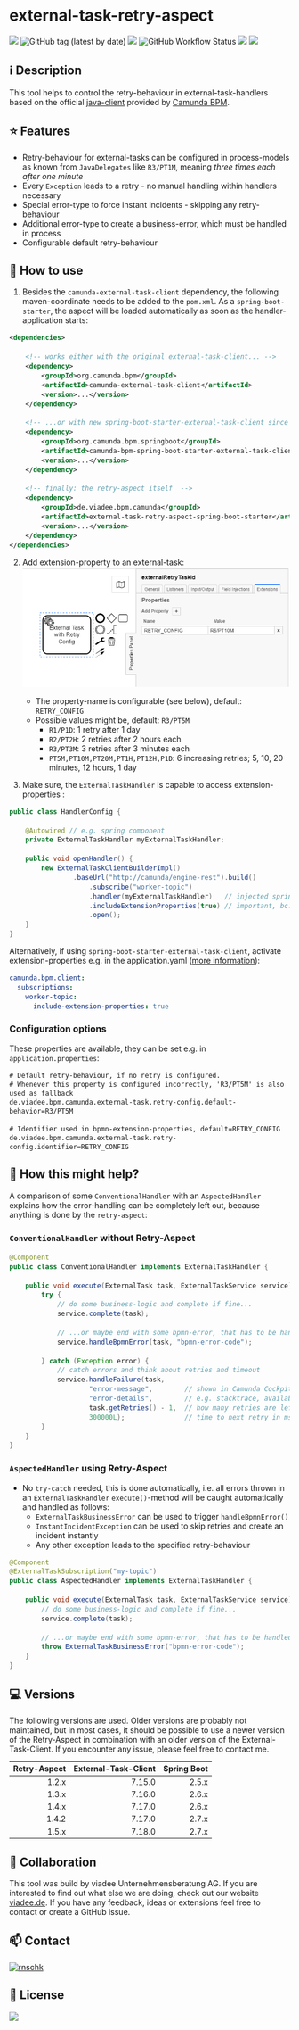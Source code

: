 # external-task-retry-aspect
[![](https://img.shields.io/maven-central/v/de.viadee.bpm.camunda/external-task-retry-aspect-spring-boot-starter)](https://search.maven.org/artifact/de.viadee.bpm.camunda/external-task-retry-aspect-spring-boot-starter)
![GitHub tag (latest by date)](https://img.shields.io/github/v/tag/viadee/external-task-retry-aspect)
[![](https://img.shields.io/badge/External%20Task%20Handler-7.18.0-orange.svg)](https://docs.camunda.org/manual/7.18/user-guide/ext-client/spring-boot-starter)
![GitHub Workflow Status](https://img.shields.io/github/workflow/status/viadee/external-task-retry-aspect/Java%20CI)
[![](https://img.shields.io/github/issues/viadee/external-task-retry-aspect)](https://github.com/viadee/external-task-retry-aspect/issues)
[![](https://img.shields.io/github/stars/viadee/external-task-retry-aspect)](https://github.com/viadee/external-task-retry-aspect/stargazers)

## ℹ️ Description
This tool helps to control the retry-behaviour in external-task-handlers based on the
official [java-client](https://docs.camunda.org/manual/latest/user-guide/ext-client/) provided
by [Camunda BPM](https://docs.camunda.org/manual/latest/user-guide/ext-client/).

## ⭐ Features
* Retry-behaviour for external-tasks can be configured in process-models as known from `JavaDelegates`
  like `R3/PT1M`, meaning *three times each after one minute*
* Every `Exception` leads to a retry  - no manual handling within handlers necessary
* Special error-type to force instant incidents - skipping any retry-behaviour
* Additional error-type to create a business-error, which must be handled in process
* Configurable default retry-behaviour

## 🚀 How to use
1. Besides the `camunda-external-task-client` dependency, the following maven-coordinate needs to be added to the `pom.xml`. As
a `spring-boot-starter`, the aspect will be loaded automatically as soon as the handler-application starts:
```xml
<dependencies>
  
    <!-- works either with the original external-task-client... -->
    <dependency>
        <groupId>org.camunda.bpm</groupId>
        <artifactId>camunda-external-task-client</artifactId>
        <version>...</version>
    </dependency>
    
    <!-- ...or with new spring-boot-starter-external-task-client since version 7.15.0 -->
    <dependency>
        <groupId>org.camunda.bpm.springboot</groupId>
        <artifactId>camunda-bpm-spring-boot-starter-external-task-client</artifactId>
        <version>...</version>
    </dependency>

    <!-- finally: the retry-aspect itself  -->
    <dependency>
        <groupId>de.viadee.bpm.camunda</groupId>
        <artifactId>external-task-retry-aspect-spring-boot-starter</artifactId>
        <version>...</version>
    </dependency>
</dependencies>
```
2. Add extension-property to an external-task:
![](docs/external-task-extension-properties.png)
   - The property-name is configurable (see below), default: `RETRY_CONFIG`
   - Possible values might be, default: `R3/PT5M`
     - `R1/P1D`: 1 retry after 1 day
     - `R2/PT2H`: 2 retries after 2 hours each
     - `R3/PT3M`: 3 retries after 3 minutes each
     - `PT5M,PT10M,PT20M,PT1H,PT12H,P1D`: 6 increasing retries; 5, 10, 20 minutes, 12 hours, 1 day


3. Make sure, the `ExternalTaskHandler` is capable to access extension-properties :
```java
public class HandlerConfig {

    @Autowired // e.g. spring component
    private ExternalTaskHandler myExternalTaskHandler;
    
    public void openHandler() {
        new ExternalTaskClientBuilderImpl()
                .baseUrl("http://camunda/engine-rest").build()
                    .subscribe("worker-topic")
                    .handler(myExternalTaskHandler)   // injected spring component
                    .includeExtensionProperties(true) // important, bc. the default: false
                    .open();
    }
}
```
Alternatively, if using `spring-boot-starter-external-task-client`, activate extension-properties e.g. in the application.yaml ([more information](https://docs.camunda.org/manual/latest/user-guide/ext-client/spring-boot-starter/)):
```yaml
camunda.bpm.client:
  subscriptions: 
    worker-topic:
      include-extension-properties: true
```
### Configuration options
These properties are available, they can be set e.g. in `application.properties`:

```properties
# Default retry-behaviour, if no retry is configured. 
# Whenever this property is configured incorrectly, 'R3/PT5M' is also used as fallback
de.viadee.bpm.camunda.external-task.retry-config.default-behavior=R3/PT5M

# Identifier used in bpmn-extension-properties, default=RETRY_CONFIG
de.viadee.bpm.camunda.external-task.retry-config.identifier=RETRY_CONFIG
```

## 🧙 How this might help?
A comparison of some `ConventionalHandler` with an `AspectedHandler` explains how the error-handling 
can be completely left out, because anything is done by the `retry-aspect`:

### `ConventionalHandler` without Retry-Aspect
```java
@Component
public class ConventionalHandler implements ExternalTaskHandler {

    public void execute(ExternalTask task, ExternalTaskService service) {
        try {
            // do some business-logic and complete if fine...
            service.complete(task);

            // ...or maybe end with some bpmn-error, that has to be handled within process
            service.handleBpmnError(task, "bpmn-error-code");

        } catch (Exception error) {
            // catch errors and think about retries and timeout
            service.handleFailure(task,
                    "error-message",        // shown in Camunda Cockpit
                    "error-details",        // e.g. stacktrace, available in Camunda Cockpit
                    task.getRetries() - 1,  // how many retries are left? (initial null)
                    300000L);               // time to next retry in ms
        }
    }
}

```

### `AspectedHandler` using Retry-Aspect

* No `try-catch` needed, this is done automatically, i.e. all errors thrown in an `ExternalTaskHandler` `execute()`-method will be caught automatically and handled as follows:
    * `ExternalTaskBusinessError` can be used to trigger `handleBpmnError()`
    * `InstantIncidentException` can be used to skip retries and create an incident instantly
    * Any other exception leads to the specified retry-behaviour

```java
@Component
@ExternalTaskSubscription("my-topic")
public class AspectedHandler implements ExternalTaskHandler {

    public void execute(ExternalTask task, ExternalTaskService service) {
        // do some business-logic and complete if fine...
        service.complete(task);

        // ...or maybe end with some bpmn-error, that has to be handled within process
        throw ExternalTaskBusinessError("bpmn-error-code");
    }
}
```

## :computer: Versions
The following versions are used. Older versions are probably not maintained, but in most cases, it should be possible to 
use a newer version of the Retry-Aspect in combination with an older version of the External-Task-Client. If you encounter
any issue, please feel free to contact me.

| Retry-Aspect | External-Task-Client | Spring Boot |  
|-------------:|---------------------:|------------:|
|        1.2.x |               7.15.0 |       2.5.x |
|        1.3.x |               7.16.0 |       2.6.x |
|        1.4.x |               7.17.0 |       2.6.x |
|        1.4.2 |               7.17.0 |       2.7.x |
|        1.5.x |               7.18.0 |       2.7.x |

## 🤹 Collaboration
This tool was build by viadee Unternehmensberatung AG. If you are interested to find out what 
else we are doing, check out our website [viadee.de](https://www.viadee.de/en). 
If you have any feedback, ideas or extensions feel free to contact or create a GitHub issue.

## 📫 Contact

[![rnschk](https://img.shields.io/twitter/follow/rnschk.svg)](https://twitter.com/rnschk)

## 🔑 License

[![](https://img.shields.io/github/license/viadee/external-task-retry-aspect)](https://github.com/viadee/external-task-retry-aspect/blob/master/LICENSE)

